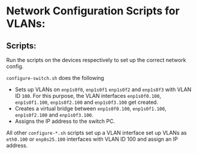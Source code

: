 # Network Configuration Scripts for VLANs:

## Scripts:
Run the scripts on the devices respectively to set up the correct network config.

`configure-switch.sh` does the following
- Sets up VLANs on `enp1s0f0`, `enp1s0f1` `enp1s0f2` and `enp1s0f3` with VLAN ID `100`. For this purpose, the VLAN interfaces `enp1s0f0.100`, `enp1s0f1.100`, `enp1s0f2.100` and `enp1s0f3.100` get created.
- Creates a virtual bridge between `enp1s0f0.100`, `enp1s0f1.100`, `enp1s0f2.100` and `enp1s0f3.100`.
- Assigns the IP address to the switch PC.

All other `configure-*.sh` scripts set up a VLAN interface set up VLANs as `eth0.100` or `enp0s25.100` interfaces with VLAN ID 100 and assign an IP address.
